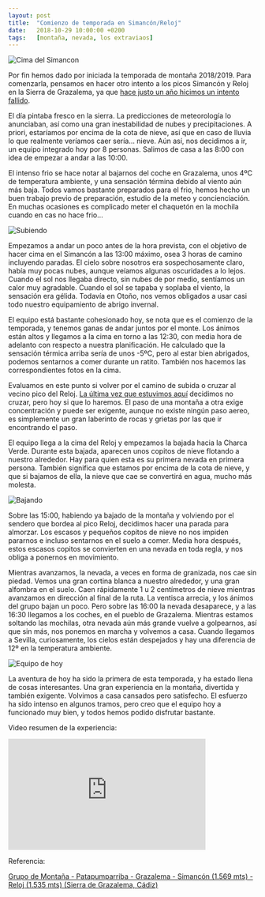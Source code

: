 ```yaml
---
layout: post
title:  "Comienzo de temporada en Simancón/Reloj"
date:   2018-10-29 10:00:00 +0200
tags:	[montaña, nevada, los extraviaos]
---
```


![Cima del Simancon][cima]

Por fin hemos dado por iniciada la temporada de montaña 2018/2019.
Para comenzarla, pensamos en hacer otro intento a los picos Simancón y Reloj en
la Sierra de Grazalema, ya que
[hace justo un año hicimos un intento fallido][intento].

<!--more-->

El día pintaba fresco en la sierra. La predicciones de meteorología lo
anunciaban, así como una gran inestabilidad de nubes y precipitaciones.
A priori, estaríamos por encima de la cota de nieve, así que en caso de lluvia
lo que realmente veríamos caer sería... nieve. Aún así, nos decidimos a ir, un
equipo integrado hoy por 8 personas. Salimos de casa a las 8:00 con idea de
empezar a andar a las 10:00.

El intenso frio se hace notar al bajarnos del coche en Grazalema, unos 4ºC de
temperatura ambiente, y una sensación términa debido al viento aún más baja.
Todos vamos bastante preparados para el frio, hemos hecho un buen trabajo
previo de preparación, estudio de la meteo y concienciación. En muchas
ocasiones es complicado meter el chaquetón en la mochila cuando en cas
no hace frio...

![Subiendo][subida]

Empezamos a andar un poco antes de la hora prevista, con el objetivo de hacer
cima en el Simancón a las 13:00 máximo, osea 3 horas de camino incluyendo
paradas. El cielo sobre nosotros era sospechosamente claro, había muy pocas
nubes, aunque veíamos algunas oscuridades a lo lejos. Cuando el sol nos llegaba
directo, sin nubes de por medio, sentíamos un calor muy agradable. Cuando el
sol se tapaba y soplaba el viento, la sensación era gélida. Todavía en Otoño,
nos vemos obligados a usar casi todo nuestro equipamiento de abrigo invernal.

El equipo está bastante cohesionado hoy, se nota que es el comienzo de la
temporada, y tenemos ganas de andar juntos por el monte. Los ánimos están altos
y llegamos a la cima en torno a las 12:30, con media hora de adelanto con
respecto a nuestra planificación. He calculado que la sensación térmica arriba
sería de unos -5ºC, pero al estar bien abrigados, podemos sentarnos
a comer durante un ratito. También nos hacemos las correspondientes fotos en
la cima.

Evaluamos en este punto si volver por el camino de subida o cruzar al
vecino pico del Reloj. [La última vez que estuvimos aquí][anterior] decidimos
no cruzar, pero hoy si que lo haremos. El paso de una montaña a otra exige
concentración y puede ser exigente, aunque no existe ningún paso aereo,
es simplemente un gran laberinto de rocas y grietas por las que ir encontrando
el paso.

El equipo llega a la cima del Reloj y empezamos la bajada hacia la Charca
Verde. Durante esta bajada, aparecen unos copitos de nieve flotando a nuestro
alrededor. Hay para quien esta es su primera nevada en primera persona.
También significa que estamos por encima de la cota de nieve, y que si bajamos
de ella, la nieve que cae se convertirá en agua, mucho más molesta.

![Bajando][bajada]

Sobre las 15:00, habiendo ya bajado de la montaña y volviendo por el sendero
que bordea al pico Reloj, decidimos hacer una parada para almorzar. Los escasos
y pequeños copitos de nieve no nos impiden pararnos e incluso sentarnos en el
suelo a comer. Media hora después, estos escasos copitos se convierten en una
nevada en toda regla, y nos obliga a ponernos en movimiento.

Mientras avanzamos, la nevada, a veces en forma de granizada, nos cae sin
piedad. Vemos una gran cortina blanca a nuestro alrededor, y una gran alfombra
en el suelo. Caen rápidamente 1 u 2 centímetros de nieve mientras avanzamos en
dirección al final de la ruta. La ventisca arrecia, y los ánimos del grupo bajan
un poco. Pero sobre las 16:00 la nevada desaparece, y a las 16:30 llegamos a
los coches, en el pueblo de Grazalema. Mientras estamos soltando las mochilas,
otra nevada aún más grande vuelve a golpearnos, así que sin más, nos ponemos en
marcha y volvemos a casa. Cuando llegamos a Sevilla, curiosamente, los cielos
están despejados y hay una diferencia de 12º en la temperatura ambiente.

![Equipo de hoy][equipo]

La aventura de hoy ha sido la primera de esta temporada, y ha estado llena de
cosas interesantes. Una gran experiencia en la montaña, divertida y también
exigente. Volvimos a casa cansados pero satisfecho. El esfuerzo ha sido intenso
en algunos tramos, pero creo que el equipo hoy a funcionado muy bien, y todos
hemos podido disfrutar bastante.

Video resumen de la experiencia:

<div class="iframeWrapper">
<iframe width="400" height="225"
        src="https://www.youtube-nocookie.com/embed/-FEgC2hYdiE"
        frameborder="0" allow="autoplay; encrypted-media" allowfullscreen>
</iframe>
</div>


Referencia:

[Grupo de Montaña - Patapumparriba - Grazalema - Simancón (1.569 mts) - Reloj (1.535 mts) (Sierra de Grazalema, Cádiz)][ref]


[intento]:		{{site.url}}/2017/10/21/intento-simancon.html
[anterior]:		{{site.url}}/2018/01/08/primera-nevada.html
[cima]:			{{site.url}}/assets/20181029-01-simancon-cima.png
[subida]:		{{site.url}}/assets/20181029-02-simancon-subida.png
[bajada]:		{{site.url}}/assets/20181029-03-simancon-bajada.png
[equipo]:		{{site.url}}/assets/20181029-04-simancon-equipo.png
[ref]:		http://gmpatapumparriba.blogspot.com.es/2015/03/grazalema-simancon-1569-mts-reloj-1535.html
